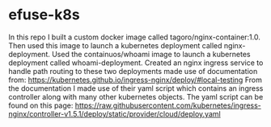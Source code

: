 # efuse-k8s
In this repo I built a custom docker image called tagoro/nginx-container:1.0.
Then used this image to launch a kubernetes deployment called nginx-deployment.
Used the containuos/whoami image to launch a kubernetes deployment called whoami-deployment.
Created an nginx ingress service to handle path routing to these two deployments made use of documentation from: 
https://kubernetes.github.io/ingress-nginx/deploy/#local-testing
From the documentation I made use of their yaml script which contains an ingress controller along with many other kubernetes objects.
The yaml script can be found on this page:
https://raw.githubusercontent.com/kubernetes/ingress-nginx/controller-v1.5.1/deploy/static/provider/cloud/deploy.yaml
